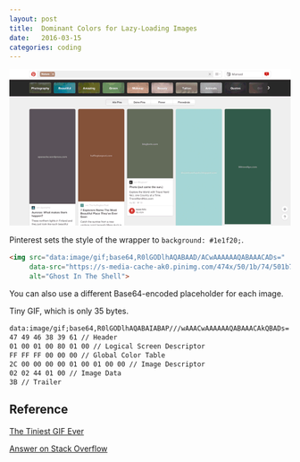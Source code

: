 ```yaml
---
layout: post
title:  Dominant Colors for Lazy-Loading Images
date:   2016-03-15
categories: coding
---
```


![](/images/pinterest-placeholders.gif)

Pinterest sets the style of the wrapper to `background: #1e1f20;`.

~~~ html
<img src="data:image/gif;base64,R0lGODlhAQABAAD/ACwAAAAAAQABAAACADs="
     data-src="https://s-media-cache-ak0.pinimg.com/474x/50/1b/74/501b74902935b063816ea8e14f460ca0.jpg"
     alt="Ghost In The Shell">
~~~

You can also use a different Base64-encoded placeholder for each image.

Tiny GIF, which is only 35 bytes.

~~~
data:image/gif;base64,R0lGODlhAQABAIABAP///wAAACwAAAAAAQABAAACAkQBADs=
47 49 46 38 39 61 // Header
01 00 01 00 80 01 00 // Logical Screen Descriptor
FF FF FF 00 00 00 // Global Color Table
2C 00 00 00 00 01 00 01 00 00 // Image Descriptor
02 02 44 01 00 // Image Data
3B // Trailer
~~~

## Reference

[The Tiniest GIF Ever](http://probablyprogramming.com/2009/03/15/the-tiniest-gif-ever)

[Answer on Stack Overflow](http://stackoverflow.com/a/15960901)

